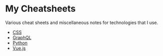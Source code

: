 # My Cheatsheets

Various cheat sheets and miscellaneous notes for technologies that I use.

- [CSS](css.md) 
- [GraphQL](graphql.md) 
- [Python](python.md) 
- [Vue.js](vue.md) 
